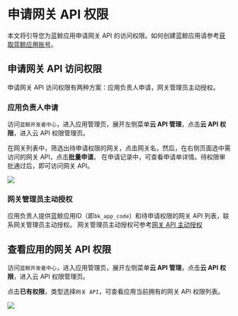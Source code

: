 # 申请网关 API 权限

本文将引导您为蓝鲸应用申请网关 API 的访问权限。如何创建蓝鲸应用请参考[获取蓝鲸应用账号](./bk-app.md)。

## 申请网关 API 访问权限

申请网关 API 访问权限有两种方案：应用负责人申请，网关管理员主动授权。

### 应用负责人申请

访问`蓝鲸开发者中心`，进入应用管理页，展开左侧菜单**云 API 管理**，点击**云 API 权限**，进入云 API 权限管理页。

在网关列表中，筛选出待申请权限的网关，点击网关名，然后，在右侧页面选中需访问的网关 API，点击**批量申请**。
在申请记录中，可查看申请单详情。待权限审批通过后，即可访问网关 API。

![](../../assets/apigateway/use-api/apply-api-permissions.png)

### 网关管理员主动授权

应用负责人提供蓝鲸应用ID（即`bk_app_code`）和待申请权限的网关 API 列表，联系网关管理员主动授权。
网关管理员主动授权可参考[网关 API 主动授权](../howto/grant-api-permissions.md)

## 查看应用的网关 API 权限

访问`蓝鲸开发者中心`，进入应用管理页，展开左侧菜单**云 API 管理**，点击**云 API 权限**，进入云 API 权限管理页。

点击**已有权限**，类型选择`网关 API`，可查看应用当前拥有的网关 API 权限列表。

![](../../assets/apigateway/use-api/app-api-permissions.png)
